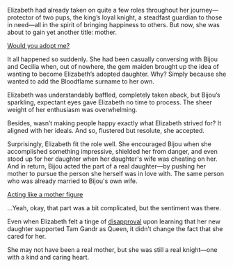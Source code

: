 <!-- title: Impromptu Adoption -->

Elizabeth had already taken on quite a few roles throughout her journey—protector of two pups, the king’s loyal knight, a steadfast guardian to those in need—all in the spirit of bringing happiness to others. But now, she was about to gain yet another title: mother.

[Would you adopt me?](#embed:https://www.youtube.com/live/oVguNTPnDww?feature=shared\&t=1902)

It all happened so suddenly. She had been casually conversing with Bijou and Cecilia when, out of nowhere, the gem maiden brought up the idea of wanting to become Elizabeth’s adopted daughter. Why? Simply because she wanted to add the Bloodflame surname to her own.

Elizabeth was understandably baffled, completely taken aback, but Bijou’s sparkling, expectant eyes gave Elizabeth no time to process. The sheer weight of her enthusiasm was overwhelming.

Besides, wasn’t making people happy exactly what Elizabeth strived for? It aligned with her ideals. And so, flustered but resolute, she accepted.

Surprisingly, Elizabeth fit the role well. She encouraged Bijou when she accomplished something impressive, shielded her from danger, and even stood up for her daughter when her daughter's wife was cheating on her. And in return, Bijou acted the part of a real daughter—by pushing her mother to pursue the person she herself was in love with. The same person who was already married to Bijou's own wife.

[Acting like a mother figure](#embed:https://www.youtube.com/live/oVguNTPnDww?feature=shared\&t=5752)

...Yeah, okay, that part was a bit complicated, but the sentiment was there.

Even when Elizabeth felt a tinge of [disapproval](https://www.youtube.com/live/Tl7rUzJyc_0?feature=shared\&t=9716) upon learning that her new daughter supported Tam Gandr as Queen, it didn’t change the fact that she cared for her.

She may not have been a real mother, but she was still a real knight—one with a kind and caring heart.
